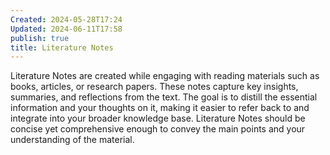 ```yaml
---
Created: 2024-05-28T17:24
Updated: 2024-06-11T17:58
publish: true
title: Literature Notes
---
```

Literature Notes are created while engaging with reading materials such as books, articles, or research papers. These notes capture key insights, summaries, and reflections from the text. The goal is to distill the essential information and your thoughts on it, making it easier to refer back to and integrate into your broader knowledge base. Literature Notes should be concise yet comprehensive enough to convey the main points and your understanding of the material.